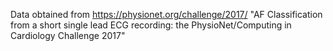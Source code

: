 Data obtained from https://physionet.org/challenge/2017/
"AF Classification from a short single lead ECG recording: the PhysioNet/Computing in Cardiology Challenge 2017"
